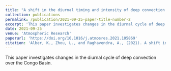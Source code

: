 ```yaml
---
title: "A shift in the diurnal timing and intensity of deep convection over the Congo Basin during the past 40 years"
collection: publications
permalink: /publication/2021-09-25-paper-title-number-2
excerpt: 'This paper investigates changes in the diurnal cycle of deep convection over the Congo Basin.'
date: 2021-09-25
venue: 'Atmospheric Research'
paperurl: 'https://doi.org/10.1016/j.atmosres.2021.105869'
citation: 'Alber, K., Zhou, L., and Raghavendra, A., (2021). A shift in the diurnal timing and intensity of deep convection over the Congo Basin during the past 40 years. <i> Atmos. Res.</i>, 264, 0169-8095.'
---
```

This paper investigates changes in the diurnal cycle of deep convection over the Congo Basin. 
